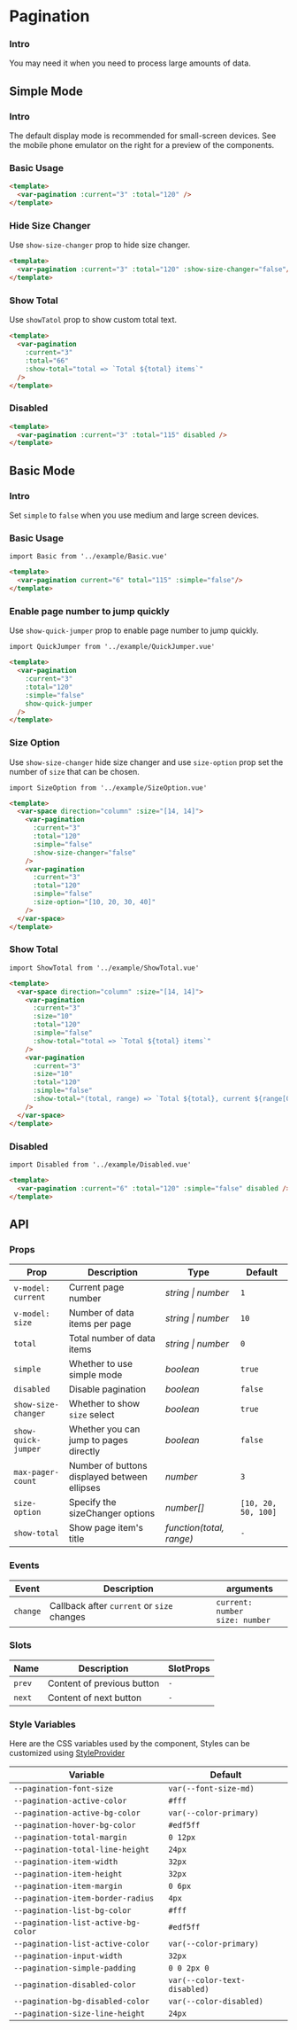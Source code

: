 # Pagination

### Intro

You may need it when you need to process large amounts of data.

## Simple Mode

### Intro

The default display mode is recommended for small-screen devices. See the mobile phone emulator on the right for a preview of the components.

### Basic Usage

```html
<template>
  <var-pagination :current="3" :total="120" />
</template>
```

### Hide Size Changer

Use `show-size-changer` prop to hide size changer.

```html
<template>
  <var-pagination :current="3" :total="120" :show-size-changer="false"/>
</template>
```

### Show Total

Use `showTatol` prop to show custom total text.

```html
<template>
  <var-pagination
    :current="3"
    :total="66"
    :show-total="total => `Total ${total} items`"
  />
</template>
```

### Disabled

```html
<template>
  <var-pagination :current="3" :total="115" disabled />
</template>
```

## Basic Mode

### Intro

Set `simple` to `false` when you use medium and large screen devices.

### Basic Usage

```vue
import Basic from '../example/Basic.vue'
```

```html
<template>
  <var-pagination current="6" total="115" :simple="false"/>
</template>
```

### Enable page number to jump quickly

Use `show-quick-jumper` prop to enable page number to jump quickly.

```vue
import QuickJumper from '../example/QuickJumper.vue'
```

```html
<template>
  <var-pagination
    :current="3"
    :total="120"
    :simple="false"
    show-quick-jumper
  />
</template>
```

### Size Option

Use `show-size-changer` hide size changer and use `size-option` prop set the number of `size` that can be chosen.

```vue
import SizeOption from '../example/SizeOption.vue'
```

```html
<template>
  <var-space direction="column" :size="[14, 14]">
    <var-pagination
      :current="3"
      :total="120"
      :simple="false"
      :show-size-changer="false"
    />
    <var-pagination
      :current="3"
      :total="120"
      :simple="false"
      :size-option="[10, 20, 30, 40]"
    />
  </var-space>
</template>
```

### Show Total

```vue
import ShowTotal from '../example/ShowTotal.vue'
```

```html
<template>
  <var-space direction="column" :size="[14, 14]">
    <var-pagination
      :current="3"
      :size="10"
      :total="120"
      :simple="false"
      :show-total="total => `Total ${total} items`"
    />
    <var-pagination
      :current="3"
      :size="10"
      :total="120"
      :simple="false"
      :show-total="(total, range) => `Total ${total}, current ${range[0]}-${range[1]}`"
    />
  </var-space>
</template>
```

### Disabled

```vue
import Disabled from '../example/Disabled.vue'
```

```html
<template>
  <var-pagination :current="6" :total="120" :simple="false" disabled />
</template>
```

## API

### Props

| Prop                | Description | Type | Default |
|---------------------| -------------- | -------- | ---------- |
| `v-model: current`  | Current page number | _string \| number_ | `1` |
| `v-model: size`     | Number of data items per page | _string \| number_ | `10` |
| `total`             | Total number of data items | _string \| number_ | `0` |
| `simple`            | Whether to use simple mode | _boolean_ | `true` |
| `disabled`          | Disable pagination | _boolean_ | `false` |
| `show-size-changer` | Whether to show `size` select | _boolean_ | `true` |
| `show-quick-jumper` | Whether you can jump to pages directly	 | _boolean_ | `false` |
| `max-pager-count`   | Number of buttons displayed between ellipses	| _number_ | `3` |
| `size-option`       | Specify the sizeChanger options	 | _number[]_ | `[10, 20, 50, 100]` |
| `show-total`        | Show page item's title	 | _function(total, range)_ | `-` |

### Events

| Event | Description | arguments |
| ----- | -------------- | -------- |
| `change` | Callback after `current` or `size` changes | `current: number` <br>`size: number`  |

### Slots

| Name | Description | SlotProps |
| --- | --- | --- |
| `prev` | Content of previous button | `-` |
| `next` | Content of next button | `-` |

### Style Variables

Here are the CSS variables used by the component, Styles can be customized using [StyleProvider](#/en-US/style-provider)

| Variable | Default |
| --- | --- |
| `--pagination-font-size` | `var(--font-size-md)` |  
| `--pagination-active-color` | `#fff` |  
| `--pagination-active-bg-color` | `var(--color-primary)` |  
| `--pagination-hover-bg-color` | `#edf5ff` |  
| `--pagination-total-margin` | `0 12px` |  
| `--pagination-total-line-height` | `24px` |  
| `--pagination-item-width` | `32px` |  
| `--pagination-item-height` | `32px` |  
| `--pagination-item-margin` | `0 6px` |  
| `--pagination-item-border-radius` | `4px` |  
| `--pagination-list-bg-color` | `#fff` |  
| `--pagination-list-active-bg-color` | `#edf5ff` |  
| `--pagination-list-active-color` | `var(--color-primary)` |  
| `--pagination-input-width` | `32px` |
| `--pagination-simple-padding` | `0 0 2px 0` |
| `--pagination-disabled-color` | `var(--color-text-disabled)` |
| `--pagination-bg-disabled-color` | `var(--color-disabled)` |
| `--pagination-size-line-height` | `24px` | 